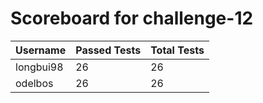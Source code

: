 # Scoreboard for challenge-12
| Username   | Passed Tests | Total Tests |
|------------|--------------|-------------|
| longbui98 | 26 | 26 |
| odelbos | 26 | 26 |
